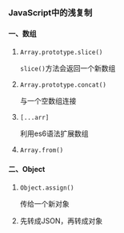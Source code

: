 ### JavaScript中的浅复制

#### 一、数组

1.  `Array.prototype.slice()`

    `slice()`方法会返回一个新数组

2.  `Array.prototype.concat()`

    与一个空数组连接

3.  `[...arr]`

    利用es6语法扩展数组

4.  `Array.from()`

#### 二、Object

1.  `Object.assign()`

    传给一个新对象

2.  先转成JSON，再转成对象
